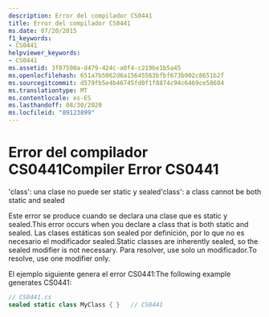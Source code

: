 ```yaml
---
description: Error del compilador CS0441
title: Error del compilador CS0441
ms.date: 07/20/2015
f1_keywords:
- CS0441
helpviewer_keywords:
- CS0441
ms.assetid: 3f07500a-d479-424c-a0f4-c219be1b5a45
ms.openlocfilehash: 651a7b5062d6a15645563bfbf673b902c8651b2f
ms.sourcegitcommit: d579fb5e4b46745fd0f1f8874c94c6469ce58604
ms.translationtype: MT
ms.contentlocale: es-ES
ms.lasthandoff: 08/30/2020
ms.locfileid: "89123899"
---
```

# <a name="compiler-error-cs0441"></a><span data-ttu-id="42e3d-103">Error del compilador CS0441</span><span class="sxs-lookup"><span data-stu-id="42e3d-103">Compiler Error CS0441</span></span>
<span data-ttu-id="42e3d-104">'class': una clase no puede ser static y sealed</span><span class="sxs-lookup"><span data-stu-id="42e3d-104">'class': a class cannot be both static and sealed</span></span>  
  
 <span data-ttu-id="42e3d-105">Este error se produce cuando se declara una clase que es static y sealed.</span><span class="sxs-lookup"><span data-stu-id="42e3d-105">This error occurs when you declare a class that is both static and sealed.</span></span> <span data-ttu-id="42e3d-106">Las clases estáticas son sealed por definición, por lo que no es necesario el modificador sealed.</span><span class="sxs-lookup"><span data-stu-id="42e3d-106">Static classes are inherently sealed, so the sealed modifier is not necessary.</span></span> <span data-ttu-id="42e3d-107">Para resolver, use solo un modificador.</span><span class="sxs-lookup"><span data-stu-id="42e3d-107">To resolve, use one modifier only.</span></span>  
  
 <span data-ttu-id="42e3d-108">El ejemplo siguiente genera el error CS0441:</span><span class="sxs-lookup"><span data-stu-id="42e3d-108">The following example generates CS0441:</span></span>  
  
```csharp  
// CS0441.cs  
sealed static class MyClass { }   // CS0441  
```
